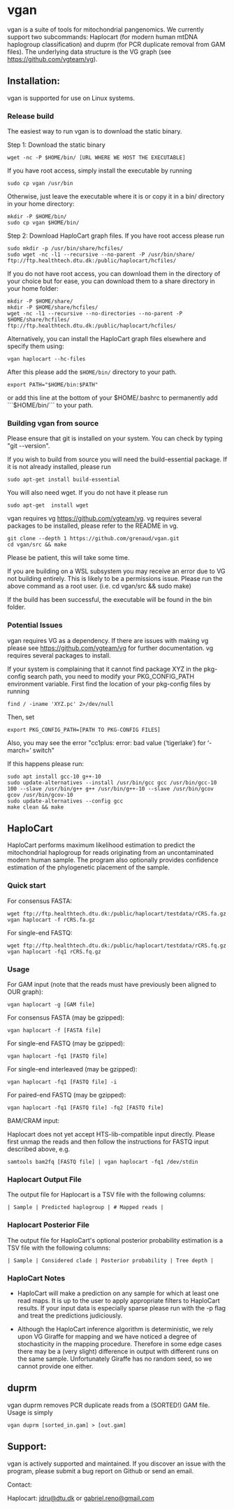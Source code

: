 # vgan

vgan is a suite of tools for mitochondrial pangenomics. We currently support two subcommands: Haplocart (for modern human mtDNA haplogroup classification)
and duprm (for PCR duplicate removal from GAM files). The underlying data structure is the VG graph (see https://github.com/vgteam/vg).

## Installation:

vgan is supported for use on Linux systems.


### Release build

The easiest way to run vgan is to download the static binary. 

Step 1: Download the static binary

```
wget -nc -P $HOME/bin/ [URL WHERE WE HOST THE EXECUTABLE]
```

If you have root access, simply install the executable by running

```
sudo cp vgan /usr/bin
```

Otherwise, just leave the executable where it is or copy it in a bin/ directory in your home directory:

```
mkdir -P $HOME/bin/
sudo cp vgan $HOME/bin/
```

Step 2: Download HaploCart graph files. If you have root access please run

```
sudo mkdir -p /usr/bin/share/hcfiles/
sudo wget -nc -l1 --recursive --no-parent -P /usr/bin/share/ ftp://ftp.healthtech.dtu.dk:/public/haplocart/hcfiles/
```

If you do not have root access, you can download them in the directory of your choice but for ease, you can download them to a share directory in your home folder:

```
mkdir -P $HOME/share/
mkdir -P $HOME/share/hcfiles/
wget -nc -l1 --recursive --no-directories --no-parent -P $HOME/share/hcfiles/ ftp://ftp.healthtech.dtu.dk:/public/haplocart/hcfiles/
```

Alternatively, you can install the HaploCart graph files elsewhere and specify them using:
```
vgan haplocart --hc-files 
```

After this please add the ```$HOME/bin/``` directory to your path.  

```
export PATH="$HOME/bin:$PATH"
```
or add this line at the bottom of your $HOME/.bashrc to permanently add ```$HOME/bin/```  to your path.




### Building vgan from source

Please ensure that git is installed on your system.
You can check by typing "git --version".

If you wish to build from source you will need the build-essential package. If it is not already installed, please run

```
sudo apt-get install build-essential
```

You will also need wget. If you do not have it please run

```
sudo apt-get  install wget
```

vgan requires vg https://github.com/vgteam/vg. vg requires several packages to be installed, please refer to the README in vg. 

```
git clone --depth 1 https://github.com/grenaud/vgan.git
cd vgan/src && make
```

Please be patient, this will take some time.

If you are building on a WSL subsystem you may receive an error due to VG not building entirely.
This is likely to be a permissions issue. Please run the above command as a root user. (i.e. cd vgan/src && sudo make)

If the build has been successful, the executable will be found in the bin folder.


### Potential Issues

vgan requires VG as a dependency. If there are issues with making vg please see https://github.com/vgteam/vg for further documentation. vg requires several packages to install. 

If your system is complaining that it cannot find package XYZ in the pkg-config search path, you 
need to modify your PKG_CONFIG_PATH environment variable. First find the location of your pkg-config files by running 

```
find / -iname 'XYZ.pc' 2>/dev/null
```

Then, set 

```
export PKG_CONFIG_PATH=[PATH TO PKG-CONFIG FILES]
```

Also, you may see the error "cc1plus: error: bad value (‘tigerlake’) for ‘-march=’ switch"

If this happens please run:

```
sudo apt install gcc-10 g++-10
sudo update-alternatives --install /usr/bin/gcc gcc /usr/bin/gcc-10 100 --slave /usr/bin/g++ g++ /usr/bin/g++-10 --slave /usr/bin/gcov gcov /usr/bin/gcov-10
sudo update-alternatives --config gcc
make clean && make
```
## HaploCart

HaploCart performs maximum likelihood estimation to predict the mitochondrial haplogroup for reads 
originating from an uncontaminated modern human sample. The program also optionally provides confidence estimation of the phylogenetic placement of the sample.

### Quick start

For consensus FASTA:

```
wget ftp://ftp.healthtech.dtu.dk:/public/haplocart/testdata/rCRS.fa.gz
vgan haplocart -f rCRS.fa.gz
```

For single-end FASTQ:

```
wget ftp://ftp.healthtech.dtu.dk:/public/haplocart/testdata/rCRS.fq.gz
vgan haplocart -fq1 rCRS.fq.gz
```


### Usage

For GAM input (note that the reads must have previously been aligned to OUR graph):

```
vgan haplocart -g [GAM file]
```

For consensus FASTA (may be gzipped):

```
vgan haplocart -f [FASTA file]
```

For single-end FASTQ (may be gzipped):

```
vgan haplocart -fq1 [FASTQ file]
```

For single-end interleaved (may be gzipped):

```
vgan haplocart -fq1 [FASTQ file] -i
```

For paired-end FASTQ (may be gzipped):

```
vgan haplocart -fq1 [FASTQ file] -fq2 [FASTQ file]
```

BAM/CRAM input:

Haplocart does not yet accept HTS-lib-compatible input directly. Please first unmap the reads and then follow the instructions for FASTQ input described above, e.g.

```
samtools bam2fq [FASTQ file] | vgan haplocart -fq1 /dev/stdin
```

### Haplocart Output File

The output file for Haplocart is a TSV file with the following columns:

```
| Sample | Predicted haplogroup	| # Mapped reads |
```

### Haplocart Posterior File

The output file for HaploCart's optional posterior probability estimation is a TSV file with the following columns:

```
| Sample | Considered clade | Posterior probability | Tree depth |
```
  
### HaploCart Notes

- HaploCart will make a prediction on any sample for which at least one read maps. It is up to the user to apply appropriate filters to HaploCart results.
If your input data is especially sparse please run with the -p flag and treat the predictions judiciously. 

- Although the HaploCart inference algorithm is deterministic, we rely upon VG Giraffe for mapping and we have noticed a degree of stochasticity in the mapping procedure. 
  Therefore in some edge cases there may be a (very slight) difference in output with different runs on the same sample. Unfortunately Giraffe has no random seed, so we cannot provide one either.
 

## duprm

vgan duprm removes PCR duplicate reads from a (SORTED!) GAM file. Usage is simply

```
vgan duprm [sorted_in.gam] > [out.gam]
```

## Support:

vgan is actively supported and maintained.
If you discover an issue with the program, please submit a bug report on Github or send an email. 

Contact:

  Haplocart: jdru@dtu.dk or gabriel.reno@gmail.com



